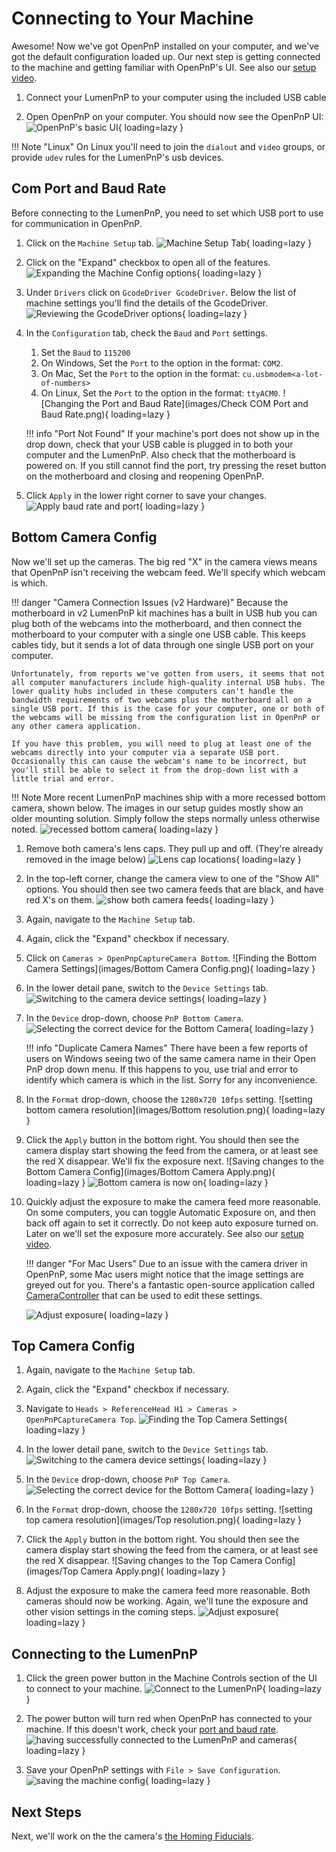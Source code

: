 # Connecting to Your Machine

Awesome! Now we've got OpenPnP installed on your computer, and we've got the default configuration loaded up. Our next step is getting connected to the machine and getting familiar with OpenPnP's UI. See also our [setup video](https://youtube.com/watch?v=CSnczX6VJ7M&si=EnSIkaIECMiOmarE&t=102).

1. Connect your LumenPnP to your computer using the included USB cable

2. Open OpenPnP on your computer. You should now see the OpenPnP UI:
  ![OpenPnP's basic UI](images/openpnp-ui.png){ loading=lazy }

!!! Note "Linux"
    On Linux you'll need to join the `dialout` and `video` groups, or provide `udev` rules for the LumenPnP's usb devices.

## Com Port and Baud Rate

Before connecting to the LumenPnP, you need to set which USB port to use for communication in OpenPnP.

1. Click on the `Machine Setup` tab.
  ![Machine Setup Tab](images/Machine-Setup-Tab.png){ loading=lazy }

2. Click on the "Expand" checkbox to open all of the features.
  ![Expanding the Machine Config options](images/Expand-Checkbox.png){ loading=lazy }

3. Under `Drivers` click on `GcodeDriver GcodeDriver`. Below the list of machine settings you'll find the details of the GcodeDriver.
  ![Reviewing the GcodeDriver options](images/SelectGcodeDriver.png){ loading=lazy }
  
4. In the `Configuration` tab, check the `Baud` and `Port` settings.
   1. Set the `Baud` to `115200`
   2. On Windows, Set the `Port` to the option in the format: `COM2`.
   3. On Mac, Set the `Port` to the option in the format: `cu.usbmodem<a-lot-of-numbers>`
   4. On Linux, Set the `Port` to the option in the format: `ttyACM0`.
  ![Changing the Port and Baud Rate](images/Check COM Port and Baud Rate.png){ loading=lazy }

    !!! info "Port Not Found"
        If your machine's port does not show up in the drop down, check that your USB cable is plugged in to both your computer and the LumenPnP. Also check that the motherboard is powered on. If you still cannot find the port, try pressing the reset button on the motherboard and closing and reopening OpenPnP.

5. Click `Apply` in the lower right corner to save your changes.
  ![Apply baud rate and port](images/apply-machine-config.png){ loading=lazy }

## Bottom Camera Config

Now we'll set up the cameras. The big red "X" in the camera views means that OpenPnP isn't receiving the webcam feed. We'll specify which webcam is which.

!!! danger "Camera Connection Issues (v2 Hardware)"
    Because the motherboard in v2 LumenPnP kit machines has a built in USB hub you can plug both of the webcams into the motherboard, and then connect the motherboard to your computer with a single one USB cable. This keeps cables tidy, but it sends a lot of data through one single USB port on your computer.

    Unfortunately, from reports we've gotten from users, it seems that not all computer manufacturers include high-quality internal USB hubs. The lower quality hubs included in these computers can't handle the bandwidth requirements of two webcams plus the motherboard all on a single USB port. If this is the case for your computer, one or both of the webcams will be missing from the configuration list in OpenPnP or any other camera application.

    If you have this problem, you will need to plug at least one of the webcams directly into your computer via a separate USB port. Occasionally this can cause the webcam's name to be incorrect, but you'll still be able to select it from the drop-down list with a little trial and error.

!!! Note
    More recent LumenPnP machines ship with a more recessed bottom camera, shown below. The images in our setup guides mostly show an older mounting solution. Simply follow the steps normally unless otherwise noted.
    ![recessed bottom camera](images/new-bottom-camera.jpg){ loading=lazy }

1. Remove both camera's lens caps. They pull up and off. (They're already removed in the image below)
  ![Lens cap locations](../5-mm-per-pixel/images/remove-lens-caps.jpg){ loading=lazy }

2. In the top-left corner, change the camera view to one of the "Show All" options. You should then see two camera feeds that are black, and have red X's on them.
  ![show both camera feeds](images/switch-camera-display.png){ loading=lazy }

3. Again, navigate to the `Machine Setup` tab.
4. Again, click the "Expand" checkbox if necessary.
5. Click on `Cameras > OpenPnpCaptureCamera Bottom`.
  ![Finding the Bottom Camera Settings](images/Bottom Camera Config.png){ loading=lazy }

6. In the lower detail pane, switch to the `Device Settings` tab.
  ![Switching to the camera device settings](images/Bottom-camera-device-settings.png){ loading=lazy }

7. In the `Device` drop-down, choose `PnP Bottom Camera`.
  ![Selecting the correct device for the Bottom Camera](images/Bottom-camera-select-device.png){ loading=lazy }

    !!! info "Duplicate Camera Names"
        There have been a few reports of users on Windows seeing two of the same camera name in their Open PnP drop down menu. If this happens to you, use trial and error to identify which camera is which in the list. Sorry for any inconvenience.

8. In the `Format` drop-down, choose the `1280x720 10fps` setting.
  ![setting bottom camera resolution](images/Bottom resolution.png){ loading=lazy }

9. Click the `Apply` button in the bottom right. You should then see the camera display start showing the feed from the camera, or at least see the red X disappear. We'll fix the exposure next.
  ![Saving changes to the Bottom Camera Config](images/Bottom Camera Apply.png){ loading=lazy }
  ![Bottom camera is now on](images/Bottom-camera-on.png){ loading=lazy }

10. Quickly adjust the exposure to make the camera feed more reasonable. On some computers, you can toggle Automatic Exposure on, and then back off again to set it correctly. Do not keep auto exposure turned on. Later on we'll set the exposure more accurately. See also our [setup video](https://youtube.com/watch?v=CSnczX6VJ7M&si=EnSIkaIECMiOmarE&t=867).

    !!! danger "For Mac Users"
        Due to an issue with the camera driver in OpenPnP, some Mac users might notice that the image settings are greyed out for you. There's a fantastic open-source application called [CameraController](https://github.com/Itaybre/CameraController) that can be used to edit these settings.

    ![Adjust exposure](images/adjust-exposure.png){ loading=lazy }

## Top Camera Config

1. Again, navigate to the `Machine Setup` tab.
2. Again, click the "Expand" checkbox if necessary.
3. Navigate to `Heads > ReferenceHead H1 > Cameras > OpenPnPCaptureCamera Top`.
  ![Finding the Top Camera Settings](images/Top-camera-settings.png){ loading=lazy }

4. In the lower detail pane, switch to the `Device Settings` tab.
  ![Switching to the camera device settings](images/Top-camera-device-settings.png){ loading=lazy }

5. In the `Device` drop-down, choose `PnP Top Camera`.
  ![Selecting the correct device for the Bottom Camera](images/Top-camera-select-device.png){ loading=lazy }

6. In the `Format` drop-down, choose the `1280x720 10fps` setting.
  ![setting top camera resolution](images/Top resolution.png){ loading=lazy }

7. Click the `Apply` button in the bottom right. You should then see the camera display start showing the feed from the camera, or at least see the red X disappear.
  ![Saving changes to the Top Camera Config](images/Top Camera Apply.png){ loading=lazy }

8. Adjust the exposure to make the camera feed more reasonable. Both cameras should now be working. Again, we'll tune the exposure and other vision settings in the coming steps.
  ![Adjust exposure](images/adjust-exposure-2.png){ loading=lazy }

## Connecting to the LumenPnP

1. Click the green power button in the Machine Controls section of the UI to connect to your machine.
  ![Connect to the LumenPnP](images/connect-to-machine-power-button.png){ loading=lazy }

2. The power button will turn red when OpenPnP has connected to your machine. If this doesn't work, check your [port and baud rate](#com-port-and-baud-rate).
  ![having successfully connected to the LumenPnP and cameras](images/connected-to-machine.png){ loading=lazy }

3. Save your OpenPnP settings with `File > Save Configuration`.
  ![saving the machine config](images/save-configuration.png){ loading=lazy }

## Next Steps

Next, we'll work on the the camera's [the Homing Fiducials](../4-homing-fiducial/index.md).
